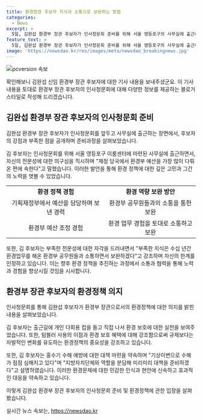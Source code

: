 ```yaml
---
title: 환경장관 후보자 지식과 소통으로 보완하는 방법
categories:
  - News
excerpt: >
  5일, 김완섭 환경부 장관 후보자가 인사청문회 준비를 위해 서울 영등포구의 사무실에 출근하며 자신의 전문성과 한계를 밝히고 향후 계획을 설명했다. 환경관련 경력과 부족한 전문성에 대한 우려에 대해 소통과 보완을 강조하며, 개인 다회용 컵 사용과 환경정책 등에 대한 입장을 설명했다. 특히 4대강 정책과 홍수기 수해 예방에 대해서는 구체적인 설명은 피하면서도 협력과 대책 마련을 언급한 점이 주목받는다.
feature_text: >
  5일, 김완섭 환경부 장관 후보자가 인사청문회 준비를 위해 서울 영등포구의 사무실에 출근하며 자신의 전문성과 한계를 밝히고 향후 계획을 설명했다. 환경관련 경력과 부족한 전문성에 대한 우려에 대해 소통과 보완을 강조하며, 개인 다회용 컵 사용과 환경정책 등에 대한 입장을 설명했다. 특히 4대강 정책과 홍수기 수해 예방에 대해서는 구체적인 설명은 피하면서도 협력과 대책 마련을 언급한 점이 주목받는다.
image: 'https://newsdao.kr/res/images/meta/newsdao_breakingnews.jpg'
---
```


<p><img src="https://newsdao.kr/res/images/meta/newsdao_breakingnews.jpg" alt="pcversion 속보" /></p>

<p>확인해보니 김완섭 신임 환경부 장관 후보자에 대한 기사 내용을 보내주셨군요. 이 기사 내용을 토대로 환경부 장관 후보자의 인사청문회에 대해 다양한 정보를 제공하는 블로거 스타일로 작성해 드리겠습니다.</p>

<h2 data-ke-size="size26">김완섭 환경부 장관 후보자의 인사청문회 준비</h2>

<p>김완섭 환경부 장관 후보자가 인사청문회를 앞두고 사무실에 출근하는 장면에서, 후보자의 강점과 부족한 점을 공개하며 준비과정을 살펴보았습니다.</p>

<p data-ke-size="size16">김 후보자는 인사청문회를 위해 서울 영등포구 이룸센터에 마련된 사무실에 출근하면서, 자신의 전문성에 대한 의구심을 직시하며 "재정 당국에서 환경부 예산을 가장 많이 다뤄온 편에 속한다"고 말했습니다. 이러한 발언을 통해 환경 정책에 대한 깊은 고민과 그간의 노력을 엿볼 수 있었습니다.</p>

<table>
    <tr>
        <td style="text-align: center; height: 17px;"><b>환경 정책 경험</b></td>
        <td style="text-align: center; height: 17px;"><b>환경 역량 보완 방안</b></td>
    </tr>
    <tr>
        <td style="text-align: center;">기획재정부에서 예산을 담당하며 보낸 경력</td>
        <td style="text-align: center;">환경부 공무원들과의 소통을 통한 보완</td>
    </tr>
    <tr>
        <td style="text-align: center;">환경부 예산 조정 경험</td>
        <td style="text-align: center;">환경 업무 경험을 토대로 소통하고 보완</td>
    </tr>
</table>

<p data-ke-size="size16">또한, 김 후보자는 부족한 전문성에 대한 자각을 드러내면서 "부족한 지식은 수십 년간 환경업무를 해온 환경부 공무원들과 소통하면서 보완하겠다"고 강조하며 자신의 한계를 인정하고 있습니다. 이는 향후 환경 정책을 추진하는 과정에서 소통과 협력을 통해 노력과 경험을 향상시킬 것임을 시사합니다.</p>

<h2 data-ke-size="size26">환경부 장관 후보자의 환경정책 의지</h2>

<p>인사청문회를 통해 김완섭 후보자가 환경부 장관으로서의 환경정책에 대한 의지를 밝힌 내용을 살펴보았습니다.</p>

<p data-ke-size="size16">김 후보자는 출근길에 개인 다회용 컵을 들고 직접 나서 환경 보호에 대한 실천을 보여주었습니다. 또한, 텀블러 사용의 이점과 환경 보호 혜택에 대해 강조함으로써 규제보다는 자발적인 변화를 유도하는 환경정책의 중요성을 강조하고 있습니다.</p>

<p data-ke-size="size16">또한, 김 후보자는 홍수기 수해 예방에 대한 대책 마련을 약속하며 "기상이변으로 수해가 점점 심해지고 있다"며 "지방자치단체와 역할을 분담해 미리미리 대책을 준비하겠다"고 설명하였습니다. 이러한 환경문제에 대한 민감한 인식과 현안에 신속하고 효과적인 대응을 약속하고 있습니다.</p>

<p>이렇게 김완섭 환경부 장관 후보자의 인사청문회 준비 및 환경정책에 관한 입장을 살펴봤습니다.</p>
실시간 뉴스 속보는, <a href="https://newsdao.kr" rel="dofollow">https://newsdao.kr</a>


